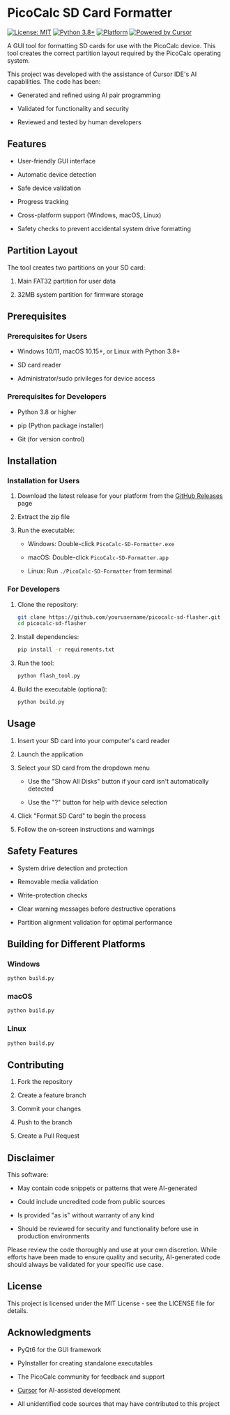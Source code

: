 # PicoCalc SD Card Formatter

[![License: MIT](https://img.shields.io/badge/License-MIT-yellow.svg)](https://opensource.org/licenses/MIT)
[![Python 3.8+](https://img.shields.io/badge/python-3.8+-blue.svg)](https://www.python.org/downloads/)
[![Platform](https://img.shields.io/badge/platform-Windows%20%7C%20macOS%20%7C%20Linux-lightgrey.svg)](https://github.com/yourusername/picocalc-sd-flasher/releases)
[![Powered by Cursor](https://img.shields.io/badge/Powered%20by-Cursor-blue?style=flat&logo=cursor&logoColor=white)](https://cursor.sh)

A GUI tool for formatting SD cards for use with the PicoCalc device. This tool creates the correct partition layout required by the PicoCalc operating system.

This project was developed with the assistance of Cursor IDE's AI capabilities. The code has been:

- Generated and refined using AI pair programming

- Validated for functionality and security

- Reviewed and tested by human developers

## Features

- User-friendly GUI interface

- Automatic device detection

- Safe device validation

- Progress tracking

- Cross-platform support (Windows, macOS, Linux)

- Safety checks to prevent accidental system drive formatting

## Partition Layout

The tool creates two partitions on your SD card:

1. Main FAT32 partition for user data

2. 32MB system partition for firmware storage

## Prerequisites

### Prerequisites for Users

- Windows 10/11, macOS 10.15+, or Linux with Python 3.8+

- SD card reader

- Administrator/sudo privileges for device access

### Prerequisites for Developers

- Python 3.8 or higher

- pip (Python package installer)

- Git (for version control)

## Installation

### Installation for Users

1. Download the latest release for your platform from the [GitHub Releases](https://github.com/yourusername/picocalc-sd-flasher/releases) page

2. Extract the zip file

3. Run the executable:

   - Windows: Double-click `PicoCalc-SD-Formatter.exe`

   - macOS: Double-click `PicoCalc-SD-Formatter.app`

   - Linux: Run `./PicoCalc-SD-Formatter` from terminal

### For Developers

1. Clone the repository:

   ```bash
   git clone https://github.com/yourusername/picocalc-sd-flasher.git
   cd picocalc-sd-flasher
   ```

2. Install dependencies:

   ```bash
   pip install -r requirements.txt
   ```

3. Run the tool:

   ```bash
   python flash_tool.py
   ```

4. Build the executable (optional):

   ```bash
   python build.py
   ```

## Usage

1. Insert your SD card into your computer's card reader

2. Launch the application

3. Select your SD card from the dropdown menu

   - Use the "Show All Disks" button if your card isn't automatically detected

   - Use the "?" button for help with device selection

4. Click "Format SD Card" to begin the process

5. Follow the on-screen instructions and warnings

## Safety Features

- System drive detection and protection

- Removable media validation

- Write-protection checks

- Clear warning messages before destructive operations

- Partition alignment validation for optimal performance

## Building for Different Platforms

### Windows

```bash
python build.py
```

### macOS

```bash
python build.py
```

### Linux

```bash
python build.py
```

## Contributing

1. Fork the repository

2. Create a feature branch

3. Commit your changes

4. Push to the branch

5. Create a Pull Request

## Disclaimer

This software:

- May contain code snippets or patterns that were AI-generated

- Could include uncredited code from public sources

- Is provided "as is" without warranty of any kind

- Should be reviewed for security and functionality before use in production environments

Please review the code thoroughly and use at your own discretion. While efforts have been made to ensure quality and security, AI-generated code should always be validated for your specific use case.

## License

This project is licensed under the MIT License - see the LICENSE file for details.

## Acknowledgments

- PyQt6 for the GUI framework

- PyInstaller for creating standalone executables

- The PicoCalc community for feedback and support

- [Cursor](https://cursor.sh) for AI-assisted development

- All unidentified code sources that may have contributed to this project
